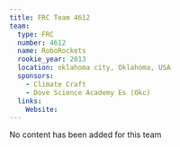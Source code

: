 ```yaml
---
title: FRC Team 4612
team:
  type: FRC
  number: 4612
  name: RoboRockets
  rookie_year: 2013
  location: oklahoma city, Oklahoma, USA
  sponsors:
    - Climate Craft
    - Dove Science Academy Es (Okc)
  links:
    Website: 
---
```

No content has been added for this team
